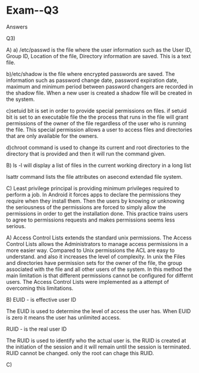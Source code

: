 # Exam--Q3

Answers

Q3)

A)
a) /etc/passwd is the file where the user information such as the User ID, Group ID, Location of the file, Directory information are saved. This is a text file.

b)/etc/shadow is the file where encrypted passwords are saved. The information such as password change date, password expiration date, maximum and minimum period between password changers are recorded in the shadow file. When a new user is created a shadow file will be created in the system.

c)setuid bit is set in order to provide special permissions on files. if setuid bit is set to an executable file the the process that runs in the file will grant permissions of the owner of the file regardless of the user who is running the file. This special permission allows a user to access files and directories that are only available for the owners. 

d)chroot command is used to change its current and root directories to the directory that is provided and then it will run the command given.

B) ls -l will display a list of files in the current working directory in a long list 

lsattr command lists the file attributes on asecond extendad file system.

C) Least privilege principal is providing minimum privileges required to perform a job. In Android it forces apps to declare the permissions they require when they install them. Then the users by knowing or unknowing the seriousness of the permissions are forced to simply allow the permissions in order to get the installation done. This practice trains users to agree to permissions requests and makes permissions seems less serious.

A) Access Control Lists extends the standard unix permissions. The Access Control Lists allows the Administrators to manage access permissions in a more easier way. Compared to Unix permissions the ACL are easy to understand. and also it increases the level of complexity. In unix the Files and directories have permission sets for the owner of the file, the group associated with the file and all other users of the system. In this method the main limitation is that different permissions cannot be configured for differnt users. The Access Control Lists were implemented as a attempt of overcoming this limitations.

B) EUID - is effective user ID

The EUID is used to determine the level of access the user has. When EUID is zero it means the user has unlimited access.

RUID - is the real user ID
 
The RUID is used to identify who the actual user is.
the RUID is created at the initiation of the session and it will remain until the session is terminated. RUID cannot be changed. only the root can chage this RUID.

C)

	 
